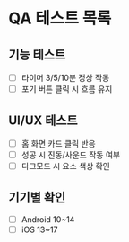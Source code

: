 # QA 테스트 목록

## 기능 테스트
- [ ] 타이머 3/5/10분 정상 작동
- [ ] 포기 버튼 클릭 시 흐름 유지

## UI/UX 테스트
- [ ] 홈 화면 카드 클릭 반응
- [ ] 성공 시 진동/사운드 작동 여부
- [ ] 다크모드 시 요소 색상 확인

## 기기별 확인
- [ ] Android 10~14
- [ ] iOS 13~17